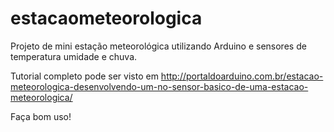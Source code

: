 # estacaometeorologica

Projeto de mini estação meteorológica utilizando Arduino e sensores de temperatura umidade e chuva.

Tutorial completo pode ser visto em http://portaldoarduino.com.br/estacao-meteorologica-desenvolvendo-um-no-sensor-basico-de-uma-estacao-meteorologica/

Faça bom uso!
